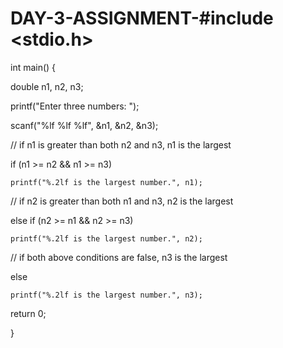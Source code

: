 # DAY-3-ASSIGNMENT-#include <stdio.h>

int main() {

  double n1, n2, n3;

  printf("Enter three numbers: ");

  scanf("%lf %lf %lf", &n1, &n2, &n3);

  // if n1 is greater than both n2 and n3, n1 is the largest

  if (n1 >= n2 && n1 >= n3)

    printf("%.2lf is the largest number.", n1);

  // if n2 is greater than both n1 and n3, n2 is the largest

  else if (n2 >= n1 && n2 >= n3)

    printf("%.2lf is the largest number.", n2);

  // if both above conditions are false, n3 is the largest

  else

    printf("%.2lf is the largest number.", n3);

  return 0;

}
